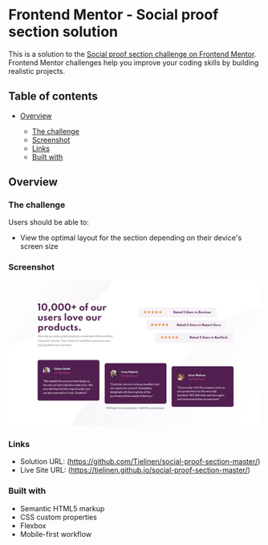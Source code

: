 # Frontend Mentor - Social proof section solution

This is a solution to the [Social proof section challenge on Frontend Mentor](https://www.frontendmentor.io/challenges/social-proof-section-6e0qTv_bA). Frontend Mentor challenges help you improve your coding skills by building realistic projects.

## Table of contents

- [Overview](#overview)

  - [The challenge](#the-challenge)
  - [Screenshot](#screenshot)
  - [Links](#links)
  - [Built with](#built-with)

## Overview

### The challenge

Users should be able to:

- View the optimal layout for the section depending on their device's screen size

### Screenshot

![](./screenshot.jpg)

### Links

- Solution URL: (https://github.com/Tielinen/social-proof-section-master/)
- Live Site URL: (https://tielinen.github.io/social-proof-section-master/)

### Built with

- Semantic HTML5 markup
- CSS custom properties
- Flexbox
- Mobile-first workflow
